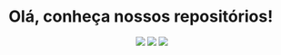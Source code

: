 #  Olá, conheça nossos repositórios!

<div align="center">
  <a href="https://github.com/inodevs-5/Reportify_Doc"><img src="https://user-images.githubusercontent.com/68754092/233864065-9a643c1c-6f25-4bb8-8c56-878f8abbf8e4.png"></a>
  <a href="https://github.com/inodevs-5/Reportify_Backend"><img src="https://user-images.githubusercontent.com/68754092/233864071-fc2768ab-216e-4ca9-bb83-2bf576556b83.png"></a>
  <a href="https://github.com/inodevs-5/Reportify_Frontend_App"><img src="https://user-images.githubusercontent.com/68754092/233864074-3fad7843-62d9-4151-aa8a-45df16b7d4fa.png"></a>
</div>
